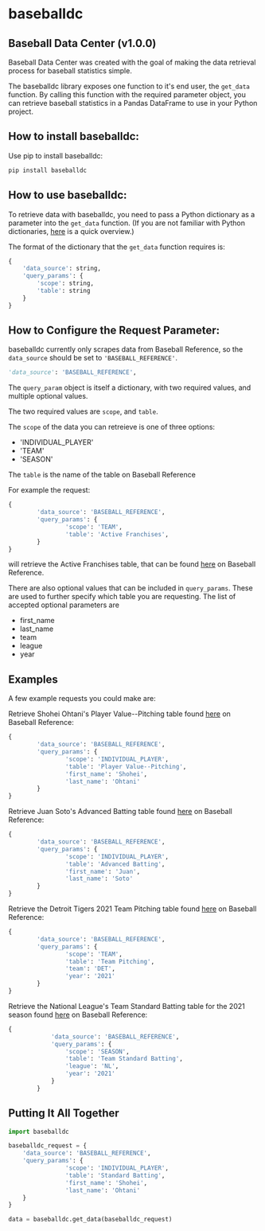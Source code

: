 # baseballdc
## Baseball Data Center (v1.0.0)

Baseball Data Center was created with the goal of making the data retrieval process for baseball statistics simple.

The baseballdc library exposes one function to it's end user, the `get_data` function. By calling this function with the required parameter object, you can retrieve baseball statistics in a Pandas DataFrame to use in your Python project.

## How to install baseballdc:

Use pip to install baseballdc:

```bash
pip install baseballdc
```

## How to use baseballdc:


To retrieve data with baseballdc, you need to pass a Python dictionary as a parameter into the `get_data` function. (If you are not familiar with Python dictionaries, [here](https://www.w3schools.com/python/python_dictionaries.asp) is a quick overview.)


The format of the dictionary that the `get_data` function requires is: 

```python
{
	'data_source': string,
	'query_params': {
		'scope': string,
		'table': string
	}
}
```

## How to Configure the Request Parameter:

baseballdc currently only scrapes data from Baseball Reference, so the `data_source` should be set to `'BASEBALL_REFERENCE'`.

```python
'data_source': 'BASEBALL_REFERENCE',
```

The `query_param` object is itself a dictionary, with two required values, and multiple optional values.

The two required values are `scope`, and `table`.

The `scope` of the data you can retreieve is one of three options: 

* 'INDIVIDUAL_PLAYER'
* 'TEAM'
* 'SEASON'

The `table` is the name of the table on Baseball Reference

For example the request: 

```python
{
        'data_source': 'BASEBALL_REFERENCE',
        'query_params': {
                'scope': 'TEAM',
                'table': 'Active Franchises',
        }
}
```

will retrieve the Active Franchises table, that can be found [here](https://www.baseball-reference.com/teams/) on Baseball Reference. 

There are also optional values that can be included in `query_params`. These are used to further specify which table you are requesting. The list of accepted optional parameters are

* first_name
* last_name
* team
* league
* year


## Examples
A few example requests you could make are:

Retrieve Shohei Ohtani's Player Value--Pitching table found [here](https://www.baseball-reference.com/players/o/ohtansh01.shtml#pitching_value) on Baseball Reference:

```python
{
        'data_source': 'BASEBALL_REFERENCE',
        'query_params': {
                'scope': 'INDIVIDUAL_PLAYER',
                'table': 'Player Value--Pitching',
                'first_name': 'Shohei',
                'last_name': 'Ohtani'
        }
}
```

Retrieve Juan Soto's Advanced Batting table found [here](https://www.baseball-reference.com/players/s/sotoju01.shtml#batting_advanced) on Baseball Reference:

```python
{
        'data_source': 'BASEBALL_REFERENCE',
        'query_params': {
                'scope': 'INDIVIDUAL_PLAYER',
                'table': 'Advanced Batting',
                'first_name': 'Juan',
                'last_name': 'Soto'
        }
}
```

Retrieve the Detroit Tigers 2021 Team Pitching table found [here](https://www.baseball-reference.com/teams/DET/2021.shtml#team_pitching) on Baseball Reference:

```python
{
        'data_source': 'BASEBALL_REFERENCE',
        'query_params': {
                'scope': 'TEAM',
                'table': 'Team Pitching',
                'team': 'DET',
                'year': '2021'
        }
}
```

Retrieve the National League's Team Standard Batting table for the 2021 season found [here](https://www.baseball-reference.com/leagues/NL/2021.shtml#teams_standard_batting) on Baseball Reference:
```python
{
            'data_source': 'BASEBALL_REFERENCE',
            'query_params': {
                'scope': 'SEASON',
                'table': 'Team Standard Batting',
                'league': 'NL',
                'year': '2021'
            }
        }
```


## Putting It All Together

```python
import baseballdc

baseballdc_request = {
	'data_source': 'BASEBALL_REFERENCE',
	'query_params': {
                'scope': 'INDIVIDUAL_PLAYER',
                'table': 'Standard Batting',
                'first_name': 'Shohei',
                'last_name': 'Ohtani'
	}
}

data = baseballdc.get_data(baseballdc_request)
```